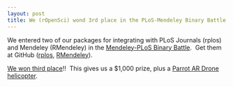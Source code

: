```yaml
---
layout: post
title: We (rOpenSci) wond 3rd place in the PLoS-Mendeley Binary Battle!
---
```


We entered two of our packages for integrating with PLoS Journals (rplos) and Mendeley (RMendeley) in the [Mendeley-PLoS Binary Battle][one].  Get them at GitHub ([rplos][], [RMendeley][]).

[We won third place][]!!  This gives us a $1,000 prize, plus a [Parrot AR Drone helicopter][two].

[one]: http://dev.mendeley.com/api-binary-battle
[rplos]: https://github.com/ropensci/rplos
[RMendeley]: https://github.com/ropensci/RMendeley
[We won third place]: http://www.mendeley.com/blog/design-research-tools/winners-of-the-first-binary-battle-apps-for-science-contest/
[two]: http://ardrone.parrot.com/parrot-ar-drone/uk/